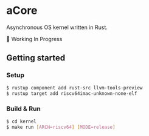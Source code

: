 # aCore

Asynchronous OS kernel written in Rust.

🚧 Working In Progress

## Getting started

### Setup

```bash
$ rustup component add rust-src llvm-tools-preview
$ rustup target add riscv64imac-unknown-none-elf
```

### Build & Run

```bash
$ cd kernel
$ make run [ARCH=riscv64] [MODE=release]
```

